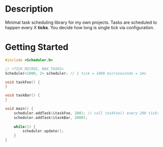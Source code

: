 # Description

Minimal task scheduling library for my own projects. Tasks are scheduled to happen every X **ticks**. You decide how long is single tick via configuration.

# Getting Started

```cpp
#include <Scheduler.h>

// <TICK_MICROS, MAX_TASKS>
Scheduler<1000, 2> scheduler; // 1 tick = 1000 microseconds = 1ms

void taskFoo() {
}

void taskBar() {
}

void main() {
    scheduler.addTask(&taskFoo, 200); // call taskFoo() every 200 ticks
    scheduler.addTask(&taskBar, 2000);
    
    while(1) {
        scheduler.update();
    }
}
```
